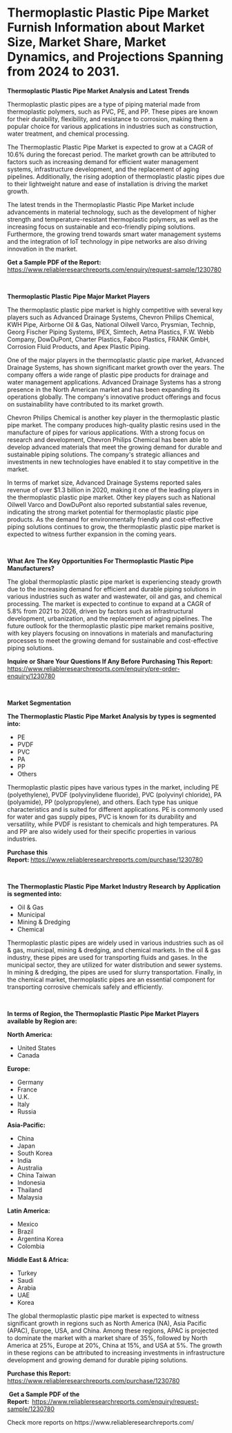 <p><h1>Thermoplastic Plastic Pipe Market Furnish Information about Market Size, Market Share, Market Dynamics, and Projections Spanning from 2024 to 2031.</h1></p><p><strong>Thermoplastic Plastic Pipe Market Analysis and Latest Trends</strong></p>
<p><p>Thermoplastic plastic pipes are a type of piping material made from thermoplastic polymers, such as PVC, PE, and PP. These pipes are known for their durability, flexibility, and resistance to corrosion, making them a popular choice for various applications in industries such as construction, water treatment, and chemical processing.</p><p>The Thermoplastic Plastic Pipe Market is expected to grow at a CAGR of 10.6% during the forecast period. The market growth can be attributed to factors such as increasing demand for efficient water management systems, infrastructure development, and the replacement of aging pipelines. Additionally, the rising adoption of thermoplastic plastic pipes due to their lightweight nature and ease of installation is driving the market growth.</p><p>The latest trends in the Thermoplastic Plastic Pipe Market include advancements in material technology, such as the development of higher strength and temperature-resistant thermoplastic polymers, as well as the increasing focus on sustainable and eco-friendly piping solutions. Furthermore, the growing trend towards smart water management systems and the integration of IoT technology in pipe networks are also driving innovation in the market.</p></p>
<p><strong>Get a Sample PDF of the Report:&nbsp;</strong> <a href="https://www.reliableresearchreports.com/enquiry/request-sample/1230780">https://www.reliableresearchreports.com/enquiry/request-sample/1230780</a></p>
<p>&nbsp;</p>
<p><strong>Thermoplastic Plastic Pipe Major Market Players</strong></p>
<p><p>The thermoplastic plastic pipe market is highly competitive with several key players such as Advanced Drainage Systems, Chevron Philips Chemical, KWH Pipe, Airborne Oil & Gas, National Oilwell Varco, Prysmian, Technip, Georg Fischer Piping Systems, IPEX, Simtech, Aetna Plastics, F.W. Webb Company, DowDuPont, Charter Plastics, Fabco Plastics, FRANK GmbH, Corrosion Fluid Products, and Apex Plastic Piping.</p><p>One of the major players in the thermoplastic plastic pipe market, Advanced Drainage Systems, has shown significant market growth over the years. The company offers a wide range of plastic pipe products for drainage and water management applications. Advanced Drainage Systems has a strong presence in the North American market and has been expanding its operations globally. The company's innovative product offerings and focus on sustainability have contributed to its market growth.</p><p>Chevron Philips Chemical is another key player in the thermoplastic plastic pipe market. The company produces high-quality plastic resins used in the manufacture of pipes for various applications. With a strong focus on research and development, Chevron Philips Chemical has been able to develop advanced materials that meet the growing demand for durable and sustainable piping solutions. The company's strategic alliances and investments in new technologies have enabled it to stay competitive in the market.</p><p>In terms of market size, Advanced Drainage Systems reported sales revenue of over $1.3 billion in 2020, making it one of the leading players in the thermoplastic plastic pipe market. Other key players such as National Oilwell Varco and DowDuPont also reported substantial sales revenue, indicating the strong market potential for thermoplastic plastic pipe products. As the demand for environmentally friendly and cost-effective piping solutions continues to grow, the thermoplastic plastic pipe market is expected to witness further expansion in the coming years.</p></p>
<p>&nbsp;</p>
<p><strong>What Are The Key Opportunities For Thermoplastic Plastic Pipe Manufacturers?</strong></p>
<p><p>The global thermoplastic plastic pipe market is experiencing steady growth due to the increasing demand for efficient and durable piping solutions in various industries such as water and wastewater, oil and gas, and chemical processing. The market is expected to continue to expand at a CAGR of 5.8% from 2021 to 2026, driven by factors such as infrastructural development, urbanization, and the replacement of aging pipelines. The future outlook for the thermoplastic plastic pipe market remains positive, with key players focusing on innovations in materials and manufacturing processes to meet the growing demand for sustainable and cost-effective piping solutions.</p></p>
<p><strong>Inquire or Share Your Questions If Any Before Purchasing This Report:</strong> <a href="https://www.reliableresearchreports.com/enquiry/pre-order-enquiry/1230780">https://www.reliableresearchreports.com/enquiry/pre-order-enquiry/1230780</a></p>
<p>&nbsp;</p>
<p><strong>Market Segmentation</strong></p>
<p><strong>The Thermoplastic Plastic Pipe Market Analysis by types is segmented into:</strong></p>
<p><ul><li>PE</li><li>PVDF</li><li>PVC</li><li>PA</li><li>PP</li><li>Others</li></ul></p>
<p><p>Thermoplastic plastic pipes have various types in the market, including PE (polyethylene), PVDF (polyvinylidene fluoride), PVC (polyvinyl chloride), PA (polyamide), PP (polypropylene), and others. Each type has unique characteristics and is suited for different applications. PE is commonly used for water and gas supply pipes, PVC is known for its durability and versatility, while PVDF is resistant to chemicals and high temperatures. PA and PP are also widely used for their specific properties in various industries.</p></p>
<p><strong>Purchase this Report:&nbsp;</strong><a href="https://www.reliableresearchreports.com/purchase/1230780">https://www.reliableresearchreports.com/purchase/1230780</a></p>
<p>&nbsp;</p>
<p><strong>The Thermoplastic Plastic Pipe Market Industry Research by Application is segmented into:</strong></p>
<p><ul><li>Oil & Gas</li><li>Municipal</li><li>Mining & Dredging</li><li>Chemical</li></ul></p>
<p><p>Thermoplastic plastic pipes are widely used in various industries such as oil & gas, municipal, mining & dredging, and chemical markets. In the oil & gas industry, these pipes are used for transporting fluids and gases. In the municipal sector, they are utilized for water distribution and sewer systems. In mining & dredging, the pipes are used for slurry transportation. Finally, in the chemical market, thermoplastic pipes are an essential component for transporting corrosive chemicals safely and efficiently.</p></p>
<p>&nbsp;</p>
<p><strong>In terms of Region, the Thermoplastic Plastic Pipe Market Players available by Region are:</strong></p>
<p>
    <p> <strong> North America: </strong>
        <ul>
            <li>United States</li>
            <li>Canada</li>
        </ul>
        </p> 
    <p> <strong> Europe: </strong>
        <ul>
            <li>Germany</li>
            <li>France</li>
            <li>U.K.</li>
            <li>Italy</li>
            <li>Russia</li>
        </ul>
        </p> 
    <p> <strong> Asia-Pacific: </strong>
        <ul>
            <li>China</li>
            <li>Japan</li>
            <li>South Korea</li>
            <li>India</li>
            <li>Australia</li>
            <li>China Taiwan</li>
            <li>Indonesia</li>
            <li>Thailand</li>
            <li>Malaysia</li>
        </ul>
        </p> 
    <p> <strong> Latin America: </strong>
        <ul>
            <li>Mexico</li>
            <li>Brazil</li>
            <li>Argentina Korea</li>
            <li>Colombia</li>
        </ul>
        </p> 
    <p> <strong> Middle East & Africa: </strong>
        <ul>
            <li>Turkey</li>
            <li>Saudi</li>
            <li>Arabia</li>
            <li>UAE</li>
            <li>Korea</li>
        </ul>
    </p>
    </p>
<p><p>The global thermoplastic plastic pipe market is expected to witness significant growth in regions such as North America (NA), Asia Pacific (APAC), Europe, USA, and China. Among these regions, APAC is projected to dominate the market with a market share of 35%, followed by North America at 25%, Europe at 20%, China at 15%, and USA at 5%. The growth in these regions can be attributed to increasing investments in infrastructure development and growing demand for durable piping solutions.</p></p>
<p><strong>Purchase this Report: </strong><a href="https://www.reliableresearchreports.com/purchase/1230780">https://www.reliableresearchreports.com/purchase/1230780</a></p>
<p>&nbsp;<strong>Get a Sample PDF of the Report:&nbsp;&nbsp;</strong><a href="https://www.reliableresearchreports.com/enquiry/request-sample/1230780">https://www.reliableresearchreports.com/enquiry/request-sample/1230780</a></p>
<p><strong></strong></p>
<p>Check more reports on https://www.reliableresearchreports.com/</p>